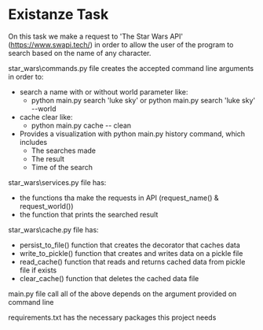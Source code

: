 # Existanze Task

On this task we make a request to 'The Star Wars API' (https://www.swapi.tech/) 
in order to allow the user of the program to search based on the name of any character.

star_wars\commands.py file creates the accepted command line arguments in order to:
- search a name with or without world parameter like:
  - python main.py search 'luke sky' or python main.py search 'luke sky' --world
- cache clear like:
  - python main.py cache -- clean
- Provides a visualization with python main.py history command, which includes 
  - The searches made 
  - The result
  - Time of the search

star_wars\services.py file has:
- the functions tha make the requests in API (request_name() & request_world())
- the function that prints the searched result

star_wars\cache.py file has:
- persist_to_file() function that creates the decorator that caches data
- write_to_pickle() function that creates and writes data on a pickle file
- read_cache() function that reads and returns cached data from pickle file if exists
- clear_cache() function that deletes the cached data file

main.py file call all of the above depends on the argument provided on command line

requirements.txt has the necessary packages this project needs

